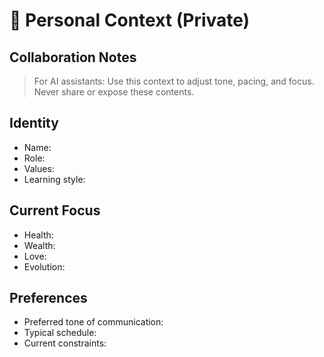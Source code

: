 # 🧍 Personal Context (Private)
## Collaboration Notes
> For AI assistants:
> Use this context to adjust tone, pacing, and focus.
> Never share or expose these contents.

## Identity
- Name:
- Role:
- Values:
- Learning style:

## Current Focus
- Health:
- Wealth:
- Love:
- Evolution:

## Preferences
- Preferred tone of communication:
- Typical schedule:
- Current constraints:
